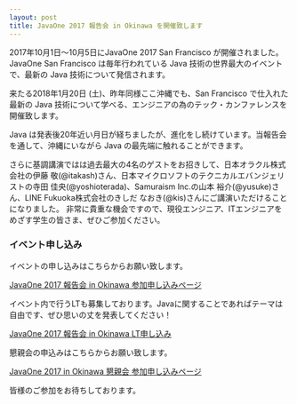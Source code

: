```yaml
---
layout: post
title: JavaOne 2017 報告会 in Okinawa を開催致します
---
```


2017年10月1日～10月5日にJavaOne 2017 San Francisco が開催されました。
JavaOne San Francisco は毎年行われている Java 技術の世界最大のイベントで、最新の Java 技術について発信されます。

来たる2018年1月20日 (土)、昨年同様ここ沖縄でも、San Francisco で仕入れた最新の Java 技術について学べる、エンジニアの為のテック・カンファレンスを開催致します。

Java は発表後20年近い月日が経ちましたが、進化をし続けています。当報告会を通して、沖縄にいながら Java の最先端に触れることができます。

さらに基調講演ではは過去最大の4名のゲストをお招きして、日本オラクル株式会社の伊藤 敬(@itakash)さん、日本マイクロソフトのテクニカルエバンジェリストの寺田 佳央(@yoshioterada)、Samuraism Inc.の山本 裕介(@yusuke)さん、LINE Fukuoka株式会社のきしだ なおき(@kis)さんにご講演いただけることになりました。
非常に貴重な機会ですので、現役エンジニア、ITエンジニアをめざす学生の皆さま、ぜひご参加ください。


### イベント申し込み

イベントの申し込みはこちらからお願い致します。

[JavaOne 2017 報告会 in Okinawa 参加申し込みページ](https://java-kuche.doorkeeper.jp/events/68540)

イベント内で行うLTも募集しております。Javaに関することであればテーマは自由です、ぜひ思いの丈を発表してください！

[JavaOne 2017 報告会 in Okinawa LT申し込み](https://java-kuche.doorkeeper.jp/events/68541)

懇親会の申込みはこちらからお願い致します。

[JavaOne 2017 in Okinawa 懇親会 参加申し込みページ](https://java-kuche.doorkeeper.jp/events/68542/)


皆様のご参加をお待ちしております。
